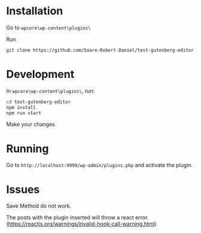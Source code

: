 # Installation

Go to `wpcore\wp-content\plugins\`

Run

```bash
git clone https://github.com/Soare-Robert-Daniel/test-gutenberg-editor.git
``` 

# Development

In `wpcore\wp-content\plugins\`, run:

```bash 
cd test-gutenberg-editor
npm install
npm run start
```
Make your changes


# Running

Go to `http://localhost:9999/wp-admin/plugins.php` and activate the plugin.

# Issues

Save Method do not work.

The posts with the plugin inserted will throw a react error. (https://reactjs.org/warnings/invalid-hook-call-warning.html) 